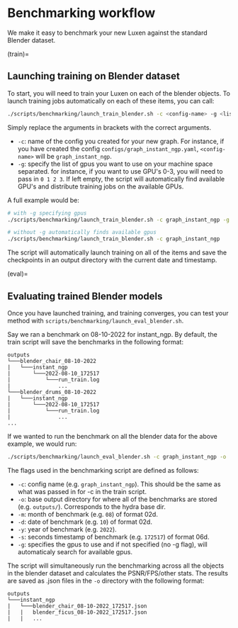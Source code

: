 # Benchmarking workflow


We make it easy to benchmark your new Luxen against the standard Blender dataset. 

(train)=
## Launching training on Blender dataset

To start, you will need to train your Luxen on each of the blender objects.
To launch training jobs automatically on each of these items, you can call:

```bash
./scripts/benchmarking/launch_train_blender.sh -c <config-name> -g <list-of-gpus>
```

Simply replace the arguments in brackets with the correct arguments.
* `-c`: name of the config you created for your new graph. For instance, if you have created the config `configs/graph_instant_ngp.yaml`, `<config-name>` will be `graph_instant_ngp`.
* `-g`: specify the list of gpus you want to use on your machine space separated. for instance, if you want to use GPU's 0-3, you will need to pass in `0 1 2 3`. If left empty, the script will automatically find available GPU's and distribute training jobs on the available GPUs.

A full example would be:

```bash
# with -g specifying gpus
./scripts/benchmarking/launch_train_blender.sh -c graph_instant_ngp -g 0 1 2 3

# without -g automatically finds available gpus
./scripts/benchmarking/launch_train_blender.sh -c graph_instant_ngp
```

The script will automatically launch training on all of the items and save the checkpoints in an output directory with the current date and timestamp.

(eval)=
## Evaluating trained Blender models
Once you have launched training, and training converges, you can test your method with `scripts/benchmarking/launch_eval_blender.sh`.

Say we ran a benchmark on 08-10-2022 for instant_ngp. By default, the train script will save the benchmarks in the following format:
```
outputs
└───blender_chair_08-10-2022
|   └───instant_ngp
|       └───2022-08-10_172517
|           └───run_train.log
|               ...
└───blender_drums_08-10-2022
|   └───instant_ngp
|       └───2022-08-10_172517
|           └───run_train.log
|               ...
...
```

If we wanted to run the benchmark on all the blender data for the above example, we would run:
```bash
./scripts/benchmarking/launch_eval_blender.sh -c graph_instant_ngp -o ./outputs/ -m 08 -d 10 -y 2022 -s 172517 -g 4 5 6 7
```

The flags used in the benchmarking script are defined as follows:
* `-c`: config name (e.g. `graph_instant_ngp`). This should be the same as what was passed in for -c in the train script.
* `-o`: base output directory for where all of the benchmarks are stored (e.g. `outputs/`). Corresponds to the hydra base dir.
* `-m`: month of benchmark (e.g. `08`) of format 02d. 
* `-d`: date of benchmark (e.g. `10`) of format 02d.
* `-y`: year of benchmark (e.g. `2022`).
* `-s`: seconds timestamp of benchmark (e.g. `172517`) of format 06d.
* `-g`: specifies the gpus to use and if not specified (no -g flag), will automaticaly search for available gpus.

The script will simultaneously run the benchmarking across all the objects in the blender dataset and calculates the PSNR/FPS/other stats. The results are saved as .json files in the `-o` directory with the following format:

```
outputs
└───instant_ngp
|   └───blender_chair_08-10-2022_172517.json
|   |   blender_ficus_08-10-2022_172517.json
|   |   ...
```